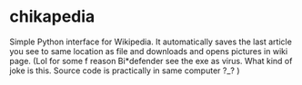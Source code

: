 # chikapedia
Simple Python interface for Wikipedia.
It automatically saves the last article you see to same location as file and downloads and opens pictures in wiki page.
(Lol for some f reason Bi*defender see the exe as virus. What kind of joke is this. Source code is practically in same computer ?_? )
